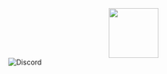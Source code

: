 <div id="header" align="center">
  <img src="https://media.giphy.com/media/qgQUggAC3Pfv687qPC/giphy.gif" width="100"/>
</div>
<div id="badges">
  <img src="https://img.shields.io/badge/Discord-inactive?logo=discord&logoColor=white&style=for-the-badge" alt="Discord"/>

</div>


<img src="https://komarev.com/ghpvc/?username=your-github-username&style=flat-square&color=blue" alt=""/>


